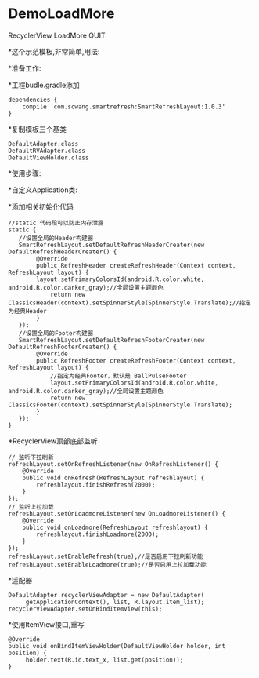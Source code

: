 # DemoLoadMore
RecyclerView LoadMore QUIT

 *这个示范模板,非常简单,用法:
 
 *准备工作:
 
 *工程budle.gradle添加
<pre><code>dependencies {
    compile 'com.scwang.smartrefresh:SmartRefreshLayout:1.0.3'
}
</code></pre>

*复制模板三个基类
<pre><code>DefaultAdapter.class
DefaultRVAdapter.class
DefaultViewHolder.class
</code></pre>

*使用步骤:

*自定义Application类:

*添加相关初始化代码
<pre><code>//static 代码段可以防止内存泄露
static {
   //设置全局的Header构建器
   SmartRefreshLayout.setDefaultRefreshHeaderCreater(new DefaultRefreshHeaderCreater() {
        @Override
        public RefreshHeader createRefreshHeader(Context context, RefreshLayout layout) {
        layout.setPrimaryColorsId(android.R.color.white, android.R.color.darker_gray);//全局设置主题颜色
            return new ClassicsHeader(context).setSpinnerStyle(SpinnerStyle.Translate);//指定为经典Header
        }
   });
   //设置全局的Footer构建器
   SmartRefreshLayout.setDefaultRefreshFooterCreater(new DefaultRefreshFooterCreater() {
        @Override
        public RefreshFooter createRefreshFooter(Context context, RefreshLayout layout) {
            //指定为经典Footer，默认是 BallPulseFooter
            layout.setPrimaryColorsId(android.R.color.white, android.R.color.darker_gray);//全局设置主题颜色
            return new ClassicsFooter(context).setSpinnerStyle(SpinnerStyle.Translate);
        }
   });
}
</code></pre>
*RecyclerView顶部底部监听
<pre><code>// 监听下拉刷新
refreshLayout.setOnRefreshListener(new OnRefreshListener() {
    @Override
    public void onRefresh(RefreshLayout refreshlayout) {
        refreshlayout.finishRefresh(2000);
    }
});
// 监听上拉加载
refreshLayout.setOnLoadmoreListener(new OnLoadmoreListener() {
    @Override
    public void onLoadmore(RefreshLayout refreshlayout) {
        refreshlayout.finishLoadmore(2000);
    }
});
refreshLayout.setEnableRefresh(true);//是否启用下拉刷新功能
refreshLayout.setEnableLoadmore(true);//是否启用上拉加载功能
</code></pre>
*适配器
<pre><code>DefaultAdapter recyclerViewAdapter = new DefaultAdapter(
     getApplicationContext(), list, R.layout.item_list);
recyclerViewAdapter.setOnBindItemView(this);
</code></pre>
*使用ItemView接口,重写
<pre><code>@Override
public void onBindItemViewHolder(DefaultViewHolder holder, int position) {
     holder.text(R.id.text_x, list.get(position));
}
</code></pre>
